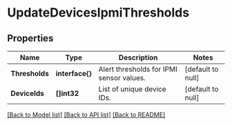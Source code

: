 # UpdateDevicesIpmiThresholds

## Properties
Name | Type | Description | Notes
------------ | ------------- | ------------- | -------------
**Thresholds** | **interface{}** | Alert thresholds for IPMI sensor values. | [default to null]
**DeviceIds** | **[]int32** | List of unique device IDs. | [default to null]

[[Back to Model list]](../README.md#documentation-for-models) [[Back to API list]](../README.md#documentation-for-api-endpoints) [[Back to README]](../README.md)


